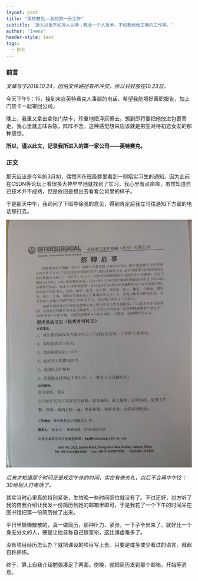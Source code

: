 ```yaml
---
layout: post
title: "英特赛克——我的第一份工作"
subtitle: '授人以鱼不如授人以渔；教会一个人技术，不如教给他正确的工作观。'
author: "Ivens"
header-style: text
tags:
  - 职业
---
```


### 前言

*文章写于2019.10.24，因怕文件路径有所冲突，所以只好放在10.23日。*

今天下午5：15，接到来自英特赛克人事部的电话，希望我能填好离职报告，加上门禁卡一起寄回公司。

晚上，我重又拿出拿张门禁卡，珍重地把浮灰擦去。想到即将要把他放进包裹寄走，我心里就五味杂陈，阵阵不舍。这种感觉想来应该就是男生对待初恋女友的那种感觉。

**所以，谨以此文，记录我所进入的第一家公司——英特赛克。**

### 正文

那天应该是今年的3月初，偶然间在班级群里看到一则招实习生的通知。因为此前在CSDN等论坛上看很多大神早早地就找到了实习，我心里有点痒痒，虽然知道自己技术并不成熟，但是依旧是想出去看看公司里的样子。

于是那天中午，我询问了下班导徐强的意见，得到肯定后我立马往通知下方留的电话那打去。

![](.../../../img/in-post/2019-10-23/a.jpg)

*后来才知道那个时间正是规定午休的时间，实在有些失礼，以后不会再中午12：30给别人打电话了。*

其实当时心里真的特别紧张，生怕晚一些时间职位就没有了。不过还好，对方听了我的自我介绍让我发一份简历到她的邮箱里即可，于是我花了一个下午的时间呆在图书馆把第一份简历做了出来。

平日里懒懒散散的，真一做简历，那种压力、紧张，一下子全出来了。就好比一个身无分文的人，硬是让他自称自己很富裕，这比谦虚难多了。

没有项目经历怎么办？就把课设的项目写上去。只要是或多或少看过的语言，就都自称熟练。

终于，算上自我介绍勉强凑足了两面。傍晚，就把简历发到那个邮箱，开始等消息。


